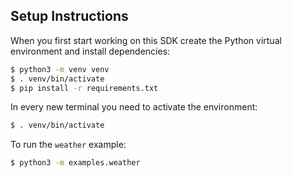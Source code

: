## Setup Instructions

When you first start working on this SDK create the Python virtual environment and install dependencies:
``` sh
$ python3 -m venv venv
$ . venv/bin/activate
$ pip install -r requirements.txt
```

In every new terminal you need to activate the environment:
``` sh
$ . venv/bin/activate
```

To run the `weather` example:
``` sh
$ python3 -m examples.weather
```
